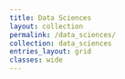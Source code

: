 ```yaml
---
title: Data Sciences
layout: collection
permalink: /data_sciences/
collection: data_sciences
entries_layout: grid
classes: wide
---
```

